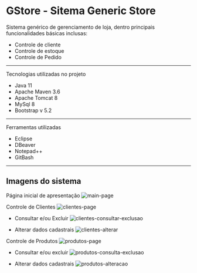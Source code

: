 # GStore - Sitema Generic Store

Sistema genérico de gerenciamento de loja, dentro principais funcionalidades básicas inclusas:
- Controle de cliente
- Controle de estoque
- Controle de Pedido 

---
Tecnologias utilizadas no projeto
- Java 11
- Apache Maven 3.6
- Apache Tomcat 8
- MySql 8
- Bootstrap v 5.2

---
Ferramentas utilizadas
- Eclipse
- DBeaver
- Notepad++
- GitBash

---
## Imagens do sistema

Página inicial de apresentação
![main-page](https://user-images.githubusercontent.com/83174570/171053454-05859d3c-dfea-4998-842c-e30c1401c1a8.png)


Controle de Clientes
![clientes-page](https://user-images.githubusercontent.com/83174570/171053470-7bdcf977-88d9-4502-a172-b01e0c6364b9.png)
- Consultar e/ou Excluir
![clientes-consultar-exclusao](https://user-images.githubusercontent.com/83174570/171053512-a8816a80-d1fb-407e-b033-0d3baf613c37.png)

- Alterar dados cadastrais
![clientes-alterar](https://user-images.githubusercontent.com/83174570/171053545-7f749f17-e0ee-4a7c-ad84-0082b6e75257.png)


Controle de Produtos
![produtos-page](https://user-images.githubusercontent.com/83174570/171053479-d34615d4-017e-4094-8f16-acc7ad6a3fb7.png)

- Consultar e/ou excluir
![produtos-consulta-exclusao](https://user-images.githubusercontent.com/83174570/171053556-ab4b022b-9ecb-4453-a22c-1e381903f3e1.png)

- Alterar dados cadastrais
![produtos-alteracao](https://user-images.githubusercontent.com/83174570/171053574-710e8d14-5eba-4ae0-a1df-09db86da2e95.png)
